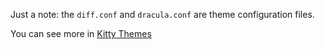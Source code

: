 Just a note: the `diff.conf` and `dracula.conf` are theme configuration files.

You can see more in [Kitty Themes](https://github.com/dexpota/kitty-themes)

